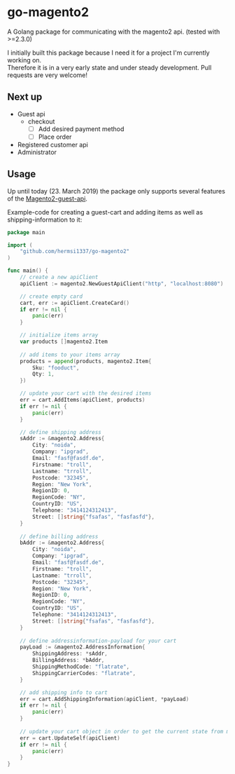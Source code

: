 # go-magento2
A Golang package for communicating with the magento2 api. (tested with >=2.3.0)
   
I initially built this package because I need it for a project I'm currently working on.   
Therefore it is in a very early state and under steady development. Pull requests are very welcome!

## Next up
* Guest api
  * checkout
    - [ ] Add desired payment method
    - [ ] Place order
* Registered customer api
* Administrator

## Usage
Up until today (23. March 2019) the package only supports several features of the [Magento2-guest-api](https://devdocs.magento.com/redoc/2.3/guest-rest-api.html).   

Example-code for creating a guest-cart and adding items as well as shipping-information to it:
```go
package main

import (
	"github.com/hermsi1337/go-magento2"
)

func main() {
	// create a new apiClient
	apiClient := magento2.NewGuestApiClient("http", "localhost:8080")

	// create empty card
	cart, err := apiClient.CreateCard()
	if err != nil {
		panic(err)
	}

	// initialize items array
	var products []magento2.Item
	
	// add items to your items array
	products = append(products, magento2.Item{
		Sku: "fooduct",
		Qty: 1,
	})

	// update your cart with the desired items
	err = cart.AddItems(apiClient, products)
	if err != nil {
		panic(err)
	}

	// define shipping address
	sAddr := &magento2.Address{
		City: "noida",
		Company: "ipgrad",
		Email: "fasf@fasdf.de",
		Firstname: "troll",
		Lastname: "trroll",
		Postcode: "32345",
		Region: "New York",
		RegionID: 0,
		RegionCode: "NY",
		CountryID: "US",
		Telephone: "3414124312413",
		Street: []string{"fsafas", "fasfasfd"},
	}
	
	// define billing address
	bAddr := &magento2.Address{
		City: "noida",
		Company: "ipgrad",
		Email: "fasf@fasdf.de",
		Firstname: "troll",
		Lastname: "trroll",
		Postcode: "32345",
		Region: "New York",
		RegionID: 0,
		RegionCode: "NY",
		CountryID: "US",
		Telephone: "3414124312413",
		Street: []string{"fsafas", "fasfasfd"},
	}
	
	// define addressinformation-payload for your cart
	payLoad := &magento2.AddressInformation{
		ShippingAddress: *sAddr,
		BillingAddress: *bAddr,
		ShippingMethodCode: "flatrate",
		ShippingCarrierCodes: "flatrate",
	}

	// add shipping info to cart
	err = cart.AddShippingInformation(apiClient, *payLoad)
	if err != nil {
		panic(err)
	}
	
	// update your cart object in order to get the current state from magento2 api
	err = cart.UpdateSelf(apiClient)
	if err != nil {
		panic(err)
	}
}
```